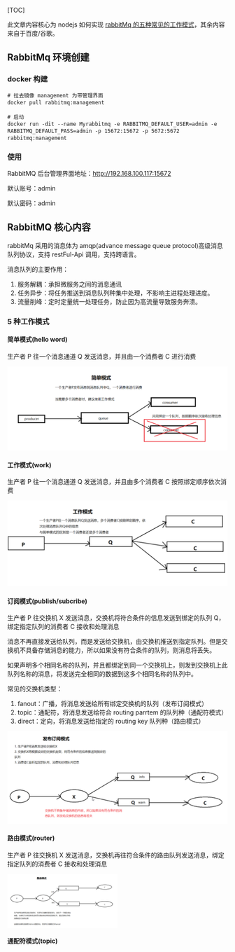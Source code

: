 [TOC]

此文章内容核心为 nodejs 如何实现 [rabbitMq 的五种常见的工作模式](https://github.com/ddzyan/node-amqplib)，其余内容来自于百度/谷歌。

## RabbitMq 环境创建

### docker 构建

```shell
# 拉去镜像 management 为带管理界面
docker pull rabbitmq:management

# 启动
docker run -dit --name Myrabbitmq -e RABBITMQ_DEFAULT_USER=admin -e RABBITMQ_DEFAULT_PASS=admin -p 15672:15672 -p 5672:5672 rabbitmq:management
```

### 使用

RabbitMQ 后台管理界面地址：http://192.168.100.117:15672

默认账号：admin

默认密码：admin

## RabbitMQ 核心内容

rabbitMq 采用的消息体为 amqp(advance message queue protocol)高级消息队列协议，支持 restFul-Api 调用，支持跨语言。

消息队列的主要作用：

1. 服务解耦：承担微服务之间的消息通讯
2. 任务异步：将任务推送到消息队列种集中处理，不影响主进程处理进度。
3. 流量削峰：定时定量统一处理任务，防止因为高流量导致服务奔溃。

### 5 种工作模式

#### 简单模式(hello word)

生产者 P 往一个消息通道 Q 发送消息，并且由一个消费者 C 进行消费

![简单模式](https://github.com/ddzyan/node-amqplib/blob/master/rabbitMq-%E7%AE%80%E5%8D%95%E6%A8%A1%E5%BC%8F.png)

#### 工作模式(work)

生产者 P 往一个消息通道 Q 发送消息，并且由多个消费者 C 按照绑定顺序依次消费

![工作模式](https://github.com/ddzyan/node-amqplib/blob/master/rabbitMq-%E5%B7%A5%E4%BD%9C%E6%A8%A1%E5%BC%8F.png)

#### 订阅模式(publish/subcribe)

生产者 P 往交换机 X 发送消息，交换机将符合条件的信息发送到绑定的队列 Q，绑定指定队列的消费者 C 接收和处理消息

消息不再直接发送给队列，而是发送给交换机，由交换机推送到指定队列。但是交换机不具备存储消息的能力，所以如果没有符合条件的队列，则消息将丢失。

如果声明多个相同名称的队列，并且都绑定到同一个交换机上，则发到交换机上此队列名称的消息，将发送完全相同的数据到这多个相同名称的队列中。

常见的交换机类型：

1. fanout：广播，将消息发送给所有绑定交换机的队列（发布订阅模式）
2. topic：通配符，将消息发送给符合 routing parrtem 的队列种（通配符模式）
3. direct：定向，将消息发送给指定的 routing key 队列种（路由模式）

![发布订阅模式](https://github.com/ddzyan/node-amqplib/blob/master/rabbitMq-%E5%8F%91%E5%B8%83%E6%A8%A1%E5%BC%8F.png)

#### 路由模式(router)

生产者 P 往交换机 X 发送消息，交换机再往符合条件的路由队列发送消息，绑定指定队列的消费者 C 接收和处理消息

<img src="https://github.com/ddzyan/node-amqplib/blob/master/rabbitMq-%E8%B7%AF%E7%94%B1%E6%A8%A1%E5%BC%8F.png" width = "50%" height = "50%" alt="" align=center />

#### 通配符模式(topic)
